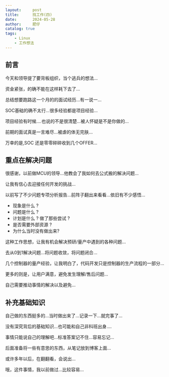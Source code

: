 ```yaml
---
layout:     post
title:      找工作(四)
date:       2024-05-28
author:     肥仔
catalog: true
tags:
    - Linux
    - 工作想法
--- 
```


## 前言

今天和领导提了要背板组织，当个逃兵的想法... 

资金紧张，的确不能在这样耗下去了...

总结想要跑路这一个月的的面试经历...有一说一...

SOC基础的确不太行...很多经验都是项目经验...

项目经验有时候....也说的不是很清楚...被人怀疑是不是你做的...

前期的面试真是一言难尽...被虐的体无完肤...

万幸的是,SOC 还是零零碎碎收到几个OFFER...

## 重点在解决问题

很感谢，以前做MCU的领导...他教会了我如何去公式搬的解决问题...

让我有信心去迎接任何开发的挑战...

以前写了不少问题专项分析报告...前阵子翻出来看看...依旧有不少感悟...

- 现象是什么 ?
- 问题是什么 ?
- 计划是什么 ? 做了那些尝试 ?
- 是否需要外部资源  ?
- 为什么当时没有做出来?

这种工作思想，让我有机会解决预研/量产中遇到的各种问题...

去从0到1解决问题...将问题收敛，将问题闭合...

几个控制器的量产经验，让我明白了，代码开发只是控制器的生产流程的一部分...

更多的则是，让用户满意，避免发生理解/售后问题...

自己需要推动事情的解决以及避免...


## 补充基础知识

自己做的东西挺多的...当时做出来了...记录一下...就完事了...

没有深究背后的基础知识...也可能和自己非科班出身....

事情只能说自己的理解吧...标准答案记不住...容易忘记...

后面准备将一些有意思的东西，从笔记放到博客上面...

或许多年以后，在翻翻看，会说出...

哦，这件事情，我以前做过...比较容易...

